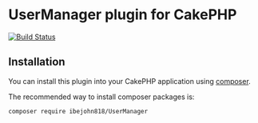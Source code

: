 # UserManager plugin for CakePHP

[![Build Status](https://travis-ci.org/ibejohn818/UserManager.svg?branch=master)](https://travis-ci.org/ibejohn818/UserManager)

## Installation

You can install this plugin into your CakePHP application using [composer](http://getcomposer.org).

The recommended way to install composer packages is:

```
composer require ibejohn818/UserManager
```
